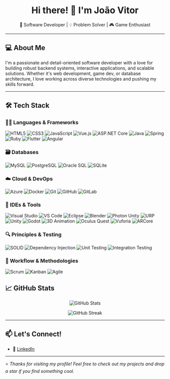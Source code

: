 <h1 align="center">Hi there! 👋 I'm João Vitor</h1>

<p align="center">
  🚀 Software Developer | 💡 Problem Solver | 🎮 Game Enthusiast
</p>

---

## 💻 About Me

I'm a passionate and detail-oriented software developer with a love for building robust backend systems, interactive applications, and scalable solutions. Whether it's web development, game dev, or database architecture, I love working across diverse technologies and pushing my skills forward.

---

## 🛠️ Tech Stack

### 👨‍💻 Languages & Frameworks
![HTML5](https://img.shields.io/badge/-HTML5-E34F26?logo=html5&logoColor=white&style=for-the-badge)
![CSS3](https://img.shields.io/badge/-CSS3-1572B6?logo=css3&logoColor=white&style=for-the-badge)
![JavaScript](https://img.shields.io/badge/-JavaScript-F7DF1E?logo=javascript&logoColor=black&style=for-the-badge)
![Vue.js](https://img.shields.io/badge/-Vue.js-4FC08D?logo=vue.js&logoColor=white&style=for-the-badge)
![ASP.NET Core](https://img.shields.io/badge/-ASP.NET%20Core-512BD4?logo=dotnet&logoColor=white&style=for-the-badge)
![Java](https://img.shields.io/badge/-Java-007396?logo=java&logoColor=white&style=for-the-badge)
![Spring](https://img.shields.io/badge/-Spring-6DB33F?logo=spring&logoColor=white&style=for-the-badge)
![Ruby](https://img.shields.io/badge/-Ruby-CC342D?logo=ruby&logoColor=white&style=for-the-badge)
![Flutter](https://img.shields.io/badge/-Flutter-02569B?logo=flutter&logoColor=white&style=for-the-badge)
![Angular](https://img.shields.io/badge/-Angular-DD0031?logo=angular&logoColor=white&style=for-the-badge)


### 🗃️ Databases
![MySQL](https://img.shields.io/badge/-MySQL-4479A1?logo=mysql&logoColor=white&style=for-the-badge)
![PostgreSQL](https://img.shields.io/badge/-PostgreSQL-4169E1?logo=postgresql&logoColor=white&style=for-the-badge)
![Oracle SQL](https://img.shields.io/badge/-OracleSQL-F80000?logo=oracle&logoColor=white&style=for-the-badge)
![SQLite](https://img.shields.io/badge/-SQLite-003B57?logo=sqlite&logoColor=white&style=for-the-badge)

### ☁️ Cloud & DevOps
![Azure](https://img.shields.io/badge/-Azure-0078D4?logo=microsoftazure&logoColor=white&style=for-the-badge)
![Docker](https://img.shields.io/badge/-Docker-2496ED?logo=docker&logoColor=white&style=for-the-badge)
![Git](https://img.shields.io/badge/-Git-F05032?logo=git&logoColor=white&style=for-the-badge)
![GitHub](https://img.shields.io/badge/-GitHub-181717?logo=github&logoColor=white&style=for-the-badge)
![GitLab](https://img.shields.io/badge/-GitLab-FC6D26?logo=gitlab&logoColor=white&style=for-the-badge)

### 🧰 IDEs & Tools
![Visual Studio](https://img.shields.io/badge/-Visual%20Studio-5C2D91?logo=visual-studio&logoColor=white&style=for-the-badge)
![VS Code](https://img.shields.io/badge/-VS%20Code-007ACC?logo=visual-studio-code&logoColor=white&style=for-the-badge)
![Eclipse](https://img.shields.io/badge/-Eclipse-2C2255?logo=eclipseide&logoColor=white&style=for-the-badge)
![Blender](https://img.shields.io/badge/-Blender-F5792A?logo=blender&logoColor=white&style=for-the-badge)
![Photon Unity](https://img.shields.io/badge/-Photon%20Unity-1A1A1A?logo=photon&logoColor=white&style=for-the-badge)
![URP](https://img.shields.io/badge/-Unity%20URP-222222?logo=unity&logoColor=white&style=for-the-badge)
![Unity](https://img.shields.io/badge/-Unity-000000?logo=unity&logoColor=white&style=for-the-badge)
![Godot](https://img.shields.io/badge/-Godot-478CBF?logo=godot-engine&logoColor=white&style=for-the-badge)
![3D Animation](https://img.shields.io/badge/-3D%20Animation-E91E63?style=for-the-badge)
![Oculus Quest](https://img.shields.io/badge/-Oculus%20Quest-000000?logo=oculus&logoColor=white&style=for-the-badge)
![Vuforia](https://img.shields.io/badge/-Vuforia-77B729?logo=vuforia&logoColor=white&style=for-the-badge)
![ARCore](https://img.shields.io/badge/-Google%20ARCore-4285F4?logo=google&logoColor=white&style=for-the-badge)

### 🔍 Principles & Testing
![SOLID](https://img.shields.io/badge/-SOLID-00BCD4?style=for-the-badge)
![Dependency Injection](https://img.shields.io/badge/-Dependency%20Injection-673AB7?style=for-the-badge&logo=dependency-injection)
![Unit Testing](https://img.shields.io/badge/-Unit%20Tests-4CAF50?style=for-the-badge)
![Integration Testing](https://img.shields.io/badge/-Integration%20Tests-2196F3?style=for-the-badge)

### 🧠 Workflow & Methodologies
![Scrum](https://img.shields.io/badge/-Scrum-6DB33F?style=for-the-badge)
![Kanban](https://img.shields.io/badge/-Kanban-FF9E0F?logo=trello&logoColor=white&style=for-the-badge)
![Agile](https://img.shields.io/badge/-Agile-FF6600?style=for-the-badge)

## 📈 GitHub Stats

<p align="center">
  <img src="https://github-readme-stats.vercel.app/api?username=JoaoVitorResende&show_icons=true&theme=radical" alt="GitHub Stats" />
</p>

<p align="center">
  <img src="https://github-readme-streak-stats.herokuapp.com/?user=JoaoVitorResende&theme=radical" alt="GitHub Streak" />
</p>

---

## 📫 Let's Connect!

- 💼 [LinkedIn](https://www.linkedin.com/in/jo%C3%A3o-vitor-resende-444030170)
---

⭐️ *Thanks for visiting my profile! Feel free to check out my projects and drop a star if you find something cool.*
